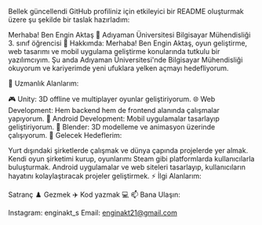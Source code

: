 
Bellek güncellendi
GitHub profiliniz için etkileyici bir README oluşturmak üzere şu şekilde bir taslak hazırladım:

Merhaba! Ben Engin Aktaş 👋
Adıyaman Üniversitesi Bilgisayar Mühendisliği 3. sınıf öğrencisi
🚀 Hakkımda:
Merhaba! Ben Engin Aktaş, oyun geliştirme, web tasarımı ve mobil uygulama geliştirme konularında tutkulu bir yazılımcıyım. Şu anda Adıyaman Üniversitesi'nde Bilgisayar Mühendisliği okuyorum ve kariyerimde yeni ufuklara yelken açmayı hedefliyorum.

🌟 Uzmanlık Alanlarım:

🎮 Unity: 3D offline ve multiplayer oyunlar geliştiriyorum.
🌐 Web Development: Hem backend hem de frontend alanında çalışmalar yapıyorum.
📱 Android Development: Mobil uygulamalar tasarlayıp geliştiriyorum.
🎨 Blender: 3D modelleme ve animasyon üzerinde çalışıyorum.
🎯 Gelecek Hedeflerim:

Yurt dışındaki şirketlerde çalışmak ve dünya çapında projelerde yer almak.
Kendi oyun şirketimi kurup, oyunlarımı Steam gibi platformlarda kullanıcılarla buluşturmak.
Android uygulamalar ve web siteleri tasarlayıp, kullanıcıların hayatını kolaylaştıracak projeler geliştirmek.
⚡ İlgi Alanlarım:

Satranç ♟️
Gezmek ✈️
Kod yazmak 💻
📫 Bana Ulaşın:

Instagram: enginakt_s
Email: enginakt21@gmail.com
